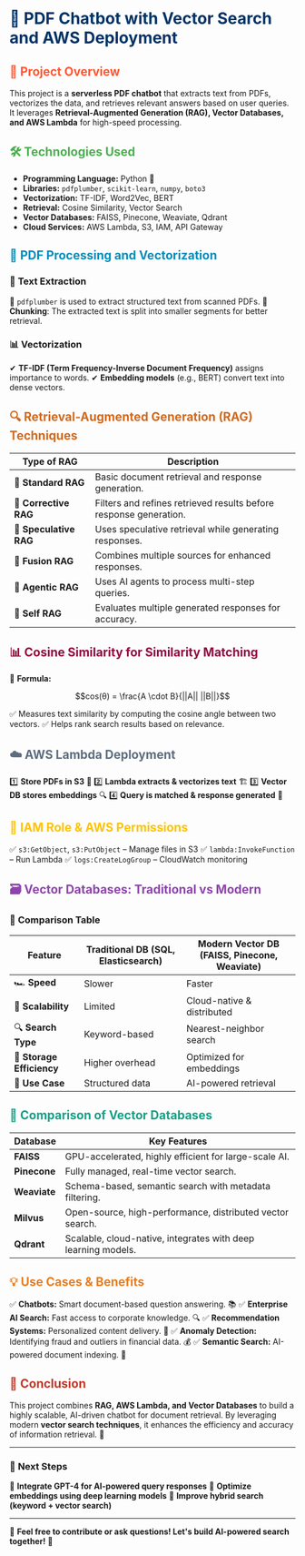 # <span style='color:#003366'>📘 PDF Chatbot with Vector Search and AWS Deployment</span>

## <span style='color:#FF5733'>🚀 Project Overview</span>
This project is a **serverless PDF chatbot** that extracts text from PDFs, vectorizes the data, and retrieves relevant answers based on user queries. It leverages **Retrieval-Augmented Generation (RAG), Vector Databases, and AWS Lambda** for high-speed processing.

## <span style='color:#4CAF50'>🛠️ Technologies Used</span>
- **Programming Language:** Python 🐍
- **Libraries:** `pdfplumber`, `scikit-learn`, `numpy`, `boto3`
- **Vectorization:** TF-IDF, Word2Vec, BERT
- **Retrieval:** Cosine Similarity, Vector Search
- **Vector Databases:** FAISS, Pinecone, Weaviate, Qdrant
- **Cloud Services:** AWS Lambda, S3, IAM, API Gateway

## <span style='color:#008CBA'>📄 PDF Processing and Vectorization</span>
### 📝 **Text Extraction**
🔹 `pdfplumber` is used to extract structured text from scanned PDFs.
🔹 **Chunking**: The extracted text is split into smaller segments for better retrieval.

### 📊 **Vectorization**
✔ **TF-IDF (Term Frequency-Inverse Document Frequency)** assigns importance to words.
✔ **Embedding models** (e.g., BERT) convert text into dense vectors.

## <span style='color:#D2691E'>🔍 Retrieval-Augmented Generation (RAG) Techniques</span>
| **Type of RAG**  | **Description** |
|----------------|-------------|
| 🔹 **Standard RAG** | Basic document retrieval and response generation. |
| 🔹 **Corrective RAG** | Filters and refines retrieved results before response generation. |
| 🔹 **Speculative RAG** | Uses speculative retrieval while generating responses. |
| 🔹 **Fusion RAG** | Combines multiple sources for enhanced responses. |
| 🔹 **Agentic RAG** | Uses AI agents to process multi-step queries. |
| 🔹 **Self RAG** | Evaluates multiple generated responses for accuracy. |

## <span style='color:#900C3F'>📊 Cosine Similarity for Similarity Matching</span>
🧠 **Formula:**
```math
cos(θ) = \frac{A \cdot B}{||A|| ||B||}
```
✅ Measures text similarity by computing the cosine angle between two vectors.
✅ Helps rank search results based on relevance.

## <span style='color:#5D6D7E'>☁️ AWS Lambda Deployment</span>
1️⃣ **Store PDFs in S3** 📂
2️⃣ **Lambda extracts & vectorizes text** 🏗️
3️⃣ **Vector DB stores embeddings** 🔍
4️⃣ **Query is matched & response generated** 🤖

## <span style='color:#FFC300'>🔐 IAM Role & AWS Permissions</span>
✅ `s3:GetObject`, `s3:PutObject` – Manage files in S3
✅ `lambda:InvokeFunction` – Run Lambda
✅ `logs:CreateLogGroup` – CloudWatch monitoring

## <span style='color:#8E44AD'>🗃️ Vector Databases: Traditional vs Modern</span>
### 🔄 **Comparison Table**
| **Feature**  | **Traditional DB (SQL, Elasticsearch)** | **Modern Vector DB (FAISS, Pinecone, Weaviate)** |
|-------------|--------------------------------|---------------------------|
| 🏎️ **Speed** | Slower | Faster |
| 📡 **Scalability** | Limited | Cloud-native & distributed |
| 🔍 **Search Type** | Keyword-based | Nearest-neighbor search |
| 📂 **Storage Efficiency** | Higher overhead | Optimized for embeddings |
| 🎯 **Use Case** | Structured data | AI-powered retrieval |

## <span style='color:#16A085'>📌 Comparison of Vector Databases</span>
| **Database** | **Key Features** |
|-------------|-------------|
| **FAISS** | GPU-accelerated, highly efficient for large-scale AI. |
| **Pinecone** | Fully managed, real-time vector search. |
| **Weaviate** | Schema-based, semantic search with metadata filtering. |
| **Milvus** | Open-source, high-performance, distributed vector search. |
| **Qdrant** | Scalable, cloud-native, integrates with deep learning models. |

## <span style='color:#E67E22'>💡 Use Cases & Benefits</span>
✅ **Chatbots:** Smart document-based question answering. 📚
✅ **Enterprise AI Search:** Fast access to corporate knowledge. 🔍
✅ **Recommendation Systems:** Personalized content delivery. 🎯
✅ **Anomaly Detection:** Identifying fraud and outliers in financial data. 💰
✅ **Semantic Search:** AI-powered document indexing. 🏢

## <span style='color:#C0392B'>🏁 Conclusion</span>
This project combines **RAG, AWS Lambda, and Vector Databases** to build a highly scalable, AI-driven chatbot for document retrieval. By leveraging modern **vector search techniques**, it enhances the efficiency and accuracy of information retrieval. 🚀

---
### 🚀 **Next Steps**
🔹 **Integrate GPT-4 for AI-powered query responses**
🔹 **Optimize embeddings using deep learning models**
🔹 **Improve hybrid search (keyword + vector search)**

---
🌟 **Feel free to contribute or ask questions! Let's build AI-powered search together!** 🌟

